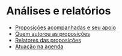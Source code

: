 # Análises e relatórios

  * [Proposições acompanhadas e seu apoio](./1-proposicoes.html)
  * [Quem autorou as proposições](./2-autores-props.html)
  * [Relatores das proposições](./3-relatorias.html)
  * [Atuação na agenda](./4-atuacao.html)